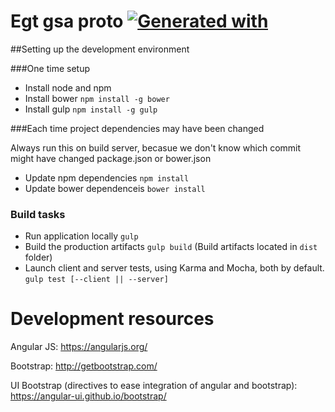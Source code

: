 # Egt gsa proto [![Generated with](https://img.shields.io/badge/generated%20with-bangular-blue.svg?style=flat-square)](https://github.com/42Zavattas/generator-bangular)




##Setting up the development environment


###One time setup

* Install node and npm
* Install bower `npm install -g bower`
* Install gulp `npm install -g gulp`

###Each time project dependencies may have been changed

Always run this on build server, becasue we don't know which commit might have changed package.json or bower.json

* Update npm dependencies `npm install`
* Update bower dependenceis `bower install`

### Build tasks

* Run application locally `gulp`
* Build the production artifacts `gulp build` (Build artifacts located in `dist` folder)
* Launch client and server tests, using Karma and Mocha, both by default. `gulp test [--client || --server]`



# Development resources


Angular JS: https://angularjs.org/

Bootstrap: http://getbootstrap.com/

UI Bootstrap (directives to ease integration of angular and bootstrap): https://angular-ui.github.io/bootstrap/
